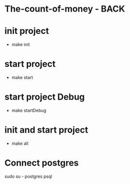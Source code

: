 # The-count-of-money - BACK

# init project
- make init

# start project
- make start

# start project Debug
- make startDebug

# init and start project
- make all


# Connect postgres
sudo su - postgres
psql